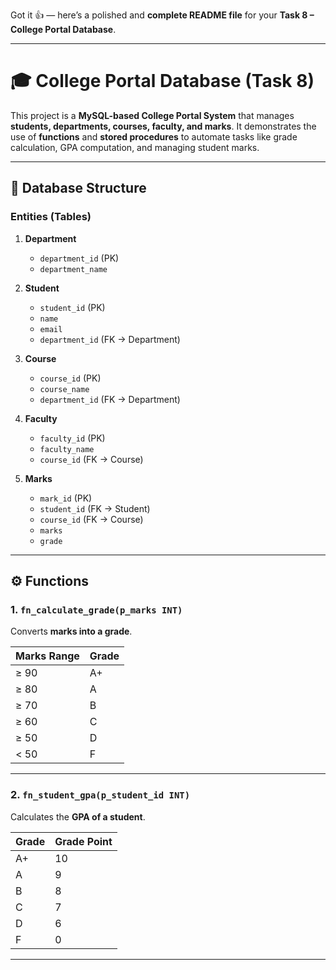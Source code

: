 Got it 👍 — here’s a polished and **complete README file** for your **Task 8 – College Portal Database**.

---

# 🎓 College Portal Database (Task 8)

This project is a **MySQL-based College Portal System** that manages **students, departments, courses, faculty, and marks**.
It demonstrates the use of **functions** and **stored procedures** to automate tasks like grade calculation, GPA computation, and managing student marks.

---

## 📌 Database Structure

### Entities (Tables)

1. **Department**

   * `department_id` (PK)
   * `department_name`

2. **Student**

   * `student_id` (PK)
   * `name`
   * `email`
   * `department_id` (FK → Department)

3. **Course**

   * `course_id` (PK)
   * `course_name`
   * `department_id` (FK → Department)

4. **Faculty**

   * `faculty_id` (PK)
   * `faculty_name`
   * `course_id` (FK → Course)

5. **Marks**

   * `mark_id` (PK)
   * `student_id` (FK → Student)
   * `course_id` (FK → Course)
   * `marks`
   * `grade`

---

## ⚙️ Functions

### 1. `fn_calculate_grade(p_marks INT)`

Converts **marks into a grade**.

| Marks Range | Grade |
| ----------- | ----- |
| ≥ 90        | A+    |
| ≥ 80        | A     |
| ≥ 70        | B     |
| ≥ 60        | C     |
| ≥ 50        | D     |
| < 50        | F     |

---

### 2. `fn_student_gpa(p_student_id INT)`

Calculates the **GPA of a student**.

| Grade | Grade Point |
| ----- | ----------- |
| A+    | 10          |
| A     | 9           |
| B     | 8           |
| C     | 7           |
| D     | 6           |
| F     | 0           |

---
